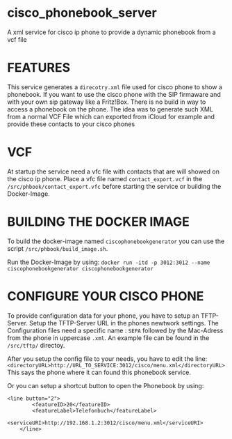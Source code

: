 # cisco_phonebook_server
 A xml service for cisco ip phone to provide a dynamic phonebook from a vcf file

# FEATURES
This service generates a `direcotry.xml` file used for cisco phone to show a phonebook.
If you want to use the cisco phone with the SIP firmaware and with your own sip gateway like a Fritz!Box.
There is no build in way to access a phonebook on the phone. The idea was to generate such XML from a normal VCF File which can exported from iCloud for example and provide these contacts to your cisco phones




# VCF
At startup the service need a vfc file with contacts that are will showed on the cisco ip phone.
Place a vfc file named `contact_export.vcf` in the `/src/phbook/contact_export.vfc` before starting the service or building the Docker-Image.

# BUILDING THE DOCKER IMAGE
To build the docker-image named `ciscophonebookgenerator` you can use the script `/src/phbook/build_image.sh`.

Run the Docker-Image by using:
`docker run -itd -p 3012:3012 --name ciscophonebookgenerator ciscophonebookgenerator`
# CONFIGURE YOUR CISCO PHONE
To provide configuration data for your phone, you have to setup an TFTP-Server.
Setup the TFTP-Server URL in the phones newtwork settings.
The Configuration files need a specific name :
`SEPA` followed by the Mac-Adress from the phone in uppercase `.xml`.
An example file can be found in the `/src/tftp/` directoy.

After you setup the config file to your needs, you have to edit the line:
`<directoryURL>http://URL_TO_SERVICE:3012/cisco/menu.xml</directoryURL>`
This says the phone where it can found this phonebook service.

Or you can setup a shortcut button to open the Phonebook by using:

```
<line button="2"> 
     	<featureID>20</featureID> 
     	<featureLabel>Telefonbuch</featureLabel> 
     	<serviceURI>http://192.168.1.2:3012/cisco/menu.xml</serviceURI> 
  	</line> 

```


